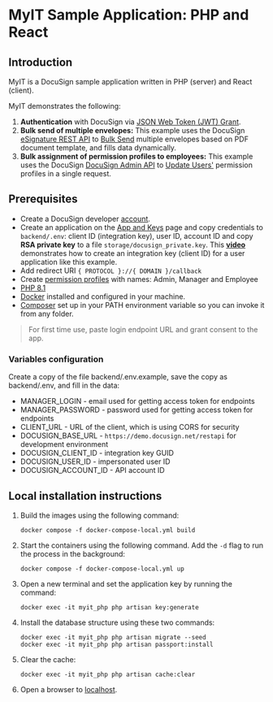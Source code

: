 # MyIT Sample Application: PHP and React

## Introduction

MyIT is a DocuSign sample application written in PHP (server) and React (client).

MyIT demonstrates the following:

1. **Authentication** with DocuSign via [JSON Web Token (JWT) Grant](https://developers.docusign.com/platform/auth/jwt/).
2. **Bulk send of multiple envelopes:**
   This example uses the DocuSign [eSignature REST API](https://developers.docusign.com/docs/esign-rest-api/) to [Bulk Send](https://developers.docusign.com/docs/esign-rest-api/reference/bulkenvelopes/bulksend/) multiple envelopes based on PDF document template, and fills data dynamically.
3. **Bulk assignment of permission profiles to employees:**
   This example uses the DocuSign [DocuSign Admin API](https://developers.docusign.com/docs/admin-api/) to [Update Users'](https://developers.docusign.com/docs/admin-api/reference/usermanagement/esignusermanagement/updateuser/) permission profiles in a single request.


## Prerequisites

- Create a DocuSign developer [account](https://go.docusign.com/o/sandbox/).
- Create an application on the [App and Keys](https://admindemo.docusign.com/authenticate?goTo=appsAndKeys) page and copy credentials to `backend/.env`:
  client ID (integration key), user ID, account ID and copy **RSA private key** to a file `storage/docusign_private.key`.
  This [**video**](https://www.youtube.com/watch?v=GgDqa7-L0yo) demonstrates how to create an integration key (client ID) for a user application like this example.
- Add redirect URI `{ PROTOCOL }://{ DOMAIN }/callback`
- Create [permission profiles](https://admindemo.docusign.com/authenticate?goTo=roles) with names: Admin, Manager and Employee
- [PHP 8.1](https://www.php.net/downloads.php)
- [Docker](https://www.docker.com/) installed and configured in your machine.
- [Composer](https://getcomposer.org/download/) set up in your PATH environment variable so you can invoke it from any folder.

> For first time use, paste login endpoint URL and grant consent to the app.

### Variables configuration

Create a copy of the file backend/.env.example, save the copy as backend/.env, and fill in the data:

- MANAGER_LOGIN - email used for getting access token for endpoints
- MANAGER_PASSWORD - password used for getting access token for endpoints
- CLIENT_URL - URL of the client, which is using CORS for security
- DOCUSIGN_BASE_URL - `https://demo.docusign.net/restapi` for development environment
- DOCUSIGN_CLIENT_ID - integration key GUID
- DOCUSIGN_USER_ID - impersonated user ID
- DOCUSIGN_ACCOUNT_ID - API account ID

## Local installation instructions

1. Build the images using the following command:
   
   ```
   docker compose -f docker-compose-local.yml build
   ```

2. Start the containers using the following command. Add the `-d` flag to run the process in the background:

   ```
   docker compose -f docker-compose-local.yml up
   ```

3. Open a new terminal and set the application key by running the command:

   ```
   docker exec -it myit_php php artisan key:generate
   ```

4. Install the database structure using these two commands:

   ```
   docker exec -it myit_php php artisan migrate --seed
   docker exec -it myit_php php artisan passport:install
   ```

5. Clear the cache:

   ```
   docker exec -it myit_php php artisan cache:clear
   ```

6. Open a browser to [localhost](http://localhost).
